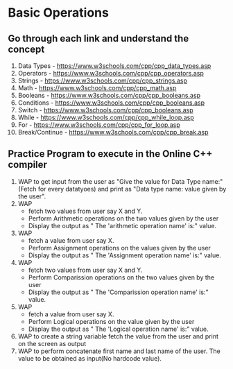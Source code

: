 # Basic Operations

## Go through each link and understand the concept

1. Data Types - https://www.w3schools.com/cpp/cpp_data_types.asp 
2. Operators - https://www.w3schools.com/cpp/cpp_operators.asp
3. Strings - https://www.w3schools.com/cpp/cpp_strings.asp
4. Math - https://www.w3schools.com/cpp/cpp_math.asp
5. Booleans - https://www.w3schools.com/cpp/cpp_booleans.asp
6. Conditions - https://www.w3schools.com/cpp/cpp_booleans.asp
7. Switch - https://www.w3schools.com/cpp/cpp_booleans.asp
8. While - https://www.w3schools.com/cpp/cpp_while_loop.asp
9. For - https://www.w3schools.com/cpp/cpp_for_loop.asp
10. Break/Continue - https://www.w3schools.com/cpp/cpp_break.asp

## Practice Program to execute in the Online C++ compiler

1. WAP to get input from the user as "Give the value for Data Type name:" (Fetch for every datatyoes) and print as "Data type name: value given by the user".
2. WAP 
    - fetch two values from user say X and Y.
    - Perform Arithmetic operations on the two values given by the user
    - Display the output as " The 'arithmetic operation name' is:" value.
3. WAP 
    - fetch a value from user say X.
    - Perform Assignment operations on the values given by the user
    - Display the output as " The 'Assignment operation name' is:" value.
4. WAP 
    - fetch two values from user say X and Y.
    - Perform Comparission operations on the two values given by the user
    - Display the output as " The 'Comparission operation name' is:" value.
5. WAP 
    - fetch a value from user say X.
    - Perform Logical operations on the value given by the user
    - Display the output as " The 'Logical operation name' is:" value.
6. WAP to create a string variable fetch the value from the user and print on the screen as output
7. WAP to perform concatenate first name and last name of the user. The value to be obtained as input(No hardcode value).